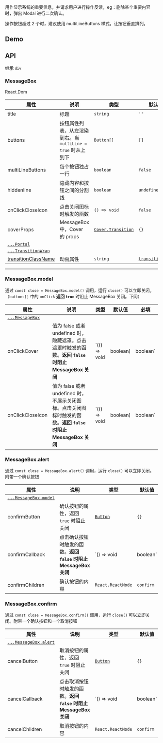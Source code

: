 用作显示系统的重要信息，并请求用户进行操作反馈，eg：删除某个重要内容时，弹出 Modal 进行二次确认。

操作按钮超过 2 个时，建议使用 multiLineButtons 样式，让按钮垂直排列。

## Demo

## API

继承 `div`

### MessageBox

React.Dom

| 属性 | 说明 | 类型 | 默认值 | 必填 |
| --- | --- | --- | --- | --- |
| title | 标题 | `string` | `''` | `false` |
| buttons | 按钮属性列表，从左渲染到右。当 `multiLine = true` 时从上到下 | [`Button`](#/document/Button)`[]` | `[]` | `false` |
| multiLineButtons | 每个按钮独占一行 | `boolean` | `false` | `false` |
| hiddenline | 隐藏内容和按钮之间的分割线 | `boolean` | `undefined` | `false` |
| onClickCloseIcon | 点击关闭图标时触发的函数 | `() => void` | `false` | `false` |
| coverProps | MessageBox 中，Cover 的 props | [`Cover.Transition`](#/document/Cover) | `{}` | `false` |
| [`...Portal`](#/document/Portal) |  |  |  |  |
| [`...TransitionWrap`](#/document/TransitionWrap) |  |  |  |  |
| [transitionClassName](#/document/TransitionWrap) | 动画属性 | `string` | [`transitionFade`](#/document/_util) | `false` |

---

### MessageBox.model

通过 `const close = MessageBox.model()` 调用，运行 `close()` 可以立即关闭。（`buttons[]` 中的 `onClick` **返回 `true`** 时阻止 MessageBox 关闭。下同）

| 属性 | 说明 | 类型 | 默认值 | 必填 |
| --- | --- | --- | --- | --- |
| [`...MessageBox`](#/document/MessageBox) |  |  |  |  |
| onClickCover | 值为 false 或者 undefined 时，隐藏遮罩。点击遮罩时触发的函数。**返回 `false` 时阻止 MessageBox 关闭** | `(() => void | boolean) | boolean` | `false` | `false` |
| onClickCloseIcon | 值为 false 或者 undefined 时，不展示关闭图标。点击关闭图标时触发的函数。**返回 `false` 时阻止 MessageBox 关闭** | `(() => void | boolean) | boolean` | `true` | `false` |

### MessageBox.alert

通过 `const close = MessageBox.alert()` 调用，运行 `close()` 可以立即关闭。附带一个确认按钮

| 属性 | 说明 | 类型 | 默认值 | 必填 |
| --- | --- | --- | --- | --- |
| [`...MessageBox.model`](#/document/MessageBox) |  |  |  |  |
| confirmButton | 确认按钮的属性，返回 `true` 时阻止关闭 | [`Button`](#/document/Button) | `{}` | `false` |
| confirmCallback | 点击确认按钮时触发的函数。**返回 `false` 时阻止 MessageBox 关闭** | `() => void | boolean` | `() => {}` | `false` |
| confirmChildren | 确认按钮的内容 | `React.ReactNode` | `confirm` | `false` |

### MessageBox.confirm

通过 `const close = MessageBox.confirm()` 调用，运行 `close()` 可以立即关闭。附带一个确认按钮和一个取消按钮

| 属性 | 说明 | 类型 | 默认值 | 必填 |
| --- | --- | --- | --- | --- |
| [`...MessageBox.alert`](#/document/MessageBox) |  |  |  |  |
| cancelButton | 取消按钮的属性，返回 `true` 时阻止关闭 | [`Button`](#/document/Button) | `{}` | `false` |
| cancelCallback | 点击取消按钮时触发的函数。**返回 `false` 时阻止 MessageBox 关闭** | `() => void | boolean` | `() => {}` | `false` |
| cancelChildren | 取消按钮的内容 | `React.ReactNode` | `confirm` | `false` |
